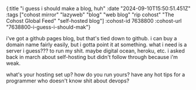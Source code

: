 {:title "i guess i should make a blog, huh"
 :date "2024-09-10T15:50:51.451Z"
 :tags ["cohost mirror" "lazyweb" "blog" "web blog" "rip cohost" "The Cohost Global Feed" "self-hosted blog"]
 :cohost-id 7638800
 :cohost-url "7638800-i-guess-i-should-mak"}

i've got a github pages blog, but that's tied down to github. i can buy a domain name fairly easily, but i gotta point it at something. what i need is a server i guess??? to run my shit. maybe digital ocean, heroku, etc. i asked back in march about self-hosting but didn't follow through because i'm weak.

what's your hosting set up? how do you run yours? have any hot tips for a programmer who doesn't know shit about devops?